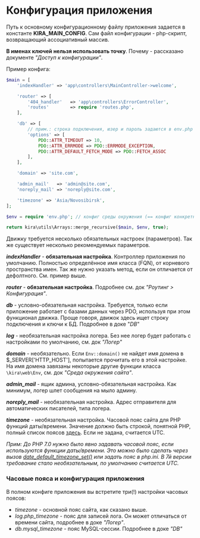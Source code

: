 # Конфигурация приложения

Путь к основному конфигурационному файлу приложения задается в константе **KIRA_MAIN_CONFIG**. Сам файл конфигурации - php-скрипт, возвращающий ассоциативный массив.

**В именах ключей нельзя использовать точку**. Почему - рассказано документе *"Доступ к конфигурации"*.

Пример конфига:

```PHP
$main = [
    'indexHandler' => 'app\controllers\MainController->welcome',

    'router' => [
        '404_handler'   => 'app\controllers\ErrorController',
        'routes'        => require 'routes.php',
    ],

    'db' => [
        // прим.: строка подключения, юзер и пароль задаются в env.php
        'options' => [
            PDO::ATTR_TIMEOUT => 10,
            PDO::ATTR_ERRMODE => PDO::ERRMODE_EXCEPTION,
            PDO::ATTR_DEFAULT_FETCH_MODE => PDO::FETCH_ASSOC
        ],
    ],

    'domain' => 'site.com',

    'admin_mail'   => 'admin@site.com',
    'noreply_mail' => 'noreply@site.com',

    'timezone' => 'Asia/Novosibirsk',
];

$env = require 'env.php'; // конфиг среды окружения (== конфиг конкретного сервера)

return kira\utils\Arrays::merge_recursive($main, $env, true);

```

Движку требуется несколько обязательных настроек (параметров). Так же существует несколько рекомендуемых параметров.

***indexHandler***  - **обязательная настройка**. Контроллер приложения по умолчанию. Полностью определённое имя класса (FQN), от корневого пространства имен. Так же нужно указать метод, если он отличается от дефолтного. См. пример выше.

***router*** - **обязательная настройка**. Подробнее см. док *"Роутинг > Конфигурация"*.

***db*** - условно-обязательная настройка. Требуется, только если приложение работает с базами данных через PDO, используя при этом функционал движка. Проще говоря, движок здесь ищет строку подключения и ключи к БД. Подробнее в доке "*DB*"

***log*** - необязательная настройка логера. Без нее логер будет работать с настройками по умолчанию, см. док *"Логер"*

***domain*** - необязательно. Если `Env::domain()` не найдет имя домена в $_SERVER['HTTP_HOST'], попытается прочитать его в этой настройке. На имя домена завязаны некоторые другие функции класса `\kira\web\Env`, см. док *"Среда окружения сайта"*.

***admin_mail*** - ящик админа, условно-обязательная настройка. Как минимум, логер шлет сообщения на мыло админу.

***noreply_mail*** - необязательная настройка. Адрес отправителя для автоматических писателей, типа логера.

***timezone*** - необязательная настройка. Часовой пояс сайта для PHP функций даты/времени. Значение должно быть строкой, понятной PHP, полный список поясов [здесь](http://php.net/manual/en/timezones.php). Если не задана, считается UTC.

*Прим: До PHP 7.0 нужно было явно задавать часовой пояс, если используются функции даты/времени. Это можно было сделать через вызов [date_default_timezone_set()](http://php.net/manual/en/function.date-default-timezone-set.php) или задать пояс в php.ini. В 7й версии требование стало необязательным, по умолчанию считается UTC.*

### Часовые пояса и конфигурация приложения

В полном конфиге приложения вы встретите три(!) настройки часовых поясов:

- *timezone* - основной пояс сайта, как сказано выше.
- *log.php_timezone* - пояс для записей лога. Он может отличаться от времени сайта, подробнее в доке *"Логер"*.
- *db.mysql_timezone* - пояс MySQL-сессии. Подробнее в доке *"DB"*
